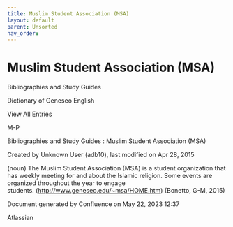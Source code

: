 ```yaml
---
title: Muslim Student Association (MSA)
layout: default
parent: Unsorted
nav_order:
---
```


# Muslim Student Association (MSA)

Bibliographies and Study Guides

Dictionary of Geneseo English

View All Entries

M-P

Bibliographies and Study Guides : Muslim Student Association (MSA)

Created by  Unknown User (adb10), last modified on Apr 28, 2015

(noun) The Muslim Student Association (MSA) is a student organization that has weekly meeting for and about the Islamic religion. Some events are organized throughout the year to engage students. (http://www.geneseo.edu/~msa/HOME.htm) (Bonetto, G-M, 2015)

Document generated by Confluence on May 22, 2023 12:37

Atlassian
